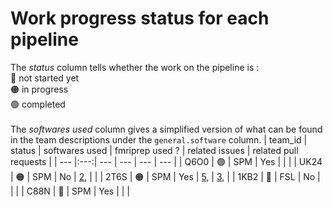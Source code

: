 # Work progress status for each pipeline
The *status* column tells whether the work on the pipeline is :
<br>:red_circle: not started yet
<br>:orange_circle: in progress
<br>:green_circle: completed
<br><br>The *softwares used* column gives a simplified version of what can be found in the team descriptions under the `general.software` column.
| team_id | status | softwares used | fmriprep used ? | related issues | related pull requests |
| --- |:---:| --- | --- | --- | --- |
| Q6O0 | :green_circle: | SPM | Yes |  |  |
| UK24 | :orange_circle: | SPM | No | [2](url_issue_2),  |  |
| 2T6S | :orange_circle: | SPM | Yes | [5](url_issue_5),  | [3](url_pull_3),  |
| 1KB2 | :red_circle: | FSL | No |  |  |
| C88N | :red_circle: | SPM | Yes |  |  |
